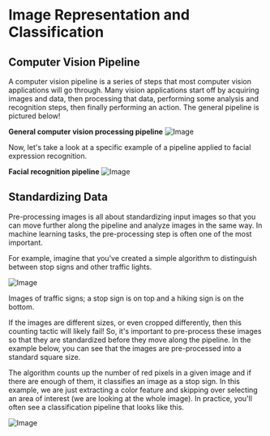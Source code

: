 # Image Representation and Classification
## Computer Vision Pipeline
A computer vision pipeline is a series of steps that most computer vision applications will go through. Many vision applications start off by acquiring images and data, then processing that data, performing some analysis and recognition steps, then finally performing an action. The general pipeline is pictured below!

**General computer vision processing pipeline**
![Image](https://video.udacity-data.com/topher/2017/March/58d03bda_screen-shot-2017-03-13-at-12.36.54-pm/screen-shot-2017-03-13-at-12.36.54-pm.png)

Now, let's take a look at a specific example of a pipeline applied to facial expression recognition.

**Facial recognition pipeline**
![Image](https://video.udacity-data.com/topher/2018/April/5ade67ef_screen-shot-2018-04-23-at-4.10.20-pm/screen-shot-2018-04-23-at-4.10.20-pm.png)

## Standardizing Data
Pre-processing images is all about standardizing input images so that you can move further along the pipeline and analyze images in the same way. In machine learning tasks, the pre-processing step is often one of the most important.

For example, imagine that you've created a simple algorithm to distinguish between stop signs and other traffic lights.

![Image](https://video.udacity-data.com/topher/2018/April/5ade672f_screen-shot-2018-04-23-at-4.05.20-pm/screen-shot-2018-04-23-at-4.05.20-pm.png)

Images of traffic signs; a stop sign is on top and a hiking sign is on the bottom.

If the images are different sizes, or even cropped differently, then this counting tactic will likely fail! So, it's important to pre-process these images so that they are standardized before they move along the pipeline. In the example below, you can see that the images are pre-processed into a standard square size.

The algorithm counts up the number of red pixels in a given image and if there are enough of them, it classifies an image as a stop sign. In this example, we are just extracting a color feature and skipping over selecting an area of interest (we are looking at the whole image). In practice, you'll often see a classification pipeline that looks like this.

![Image](https://video.udacity-data.com/topher/2018/April/5ade6541_stop-sign-classification/stop-sign-classification.png)
